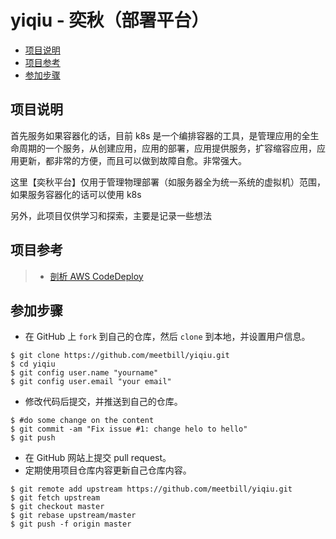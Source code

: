 # yiqiu - 奕秋（部署平台）

<!-- vim-markdown-toc GFM -->

* [项目说明](#项目说明)
* [项目参考](#项目参考)
* [参加步骤](#参加步骤)

<!-- vim-markdown-toc -->
## 项目说明

首先服务如果容器化的话，目前 k8s 是一个编排容器的工具，是管理应用的全生命周期的一个服务，从创建应用，应用的部署，应用提供服务，扩容缩容应用，应用更新，都非常的方便，而且可以做到故障自愈。非常强大。

这里【奕秋平台】仅用于管理物理部署（如服务器全为统一系统的虚拟机）范围，如果服务容器化的话可以使用 k8s

另外，此项目仅供学习和探索，主要是记录一些想法

## 项目参考

> * [剖析 AWS CodeDeploy](https://infoq.cn/article/analysis-of-aws-codedeploy)

## 参加步骤

* 在 GitHub 上 `fork` 到自己的仓库，然后 `clone` 到本地，并设置用户信息。
```
$ git clone https://github.com/meetbill/yiqiu.git
$ cd yiqiu
$ git config user.name "yourname"
$ git config user.email "your email"
```
* 修改代码后提交，并推送到自己的仓库。
```
$ #do some change on the content
$ git commit -am "Fix issue #1: change helo to hello"
$ git push
```
* 在 GitHub 网站上提交 pull request。
* 定期使用项目仓库内容更新自己仓库内容。
```
$ git remote add upstream https://github.com/meetbill/yiqiu.git
$ git fetch upstream
$ git checkout master
$ git rebase upstream/master
$ git push -f origin master
```
